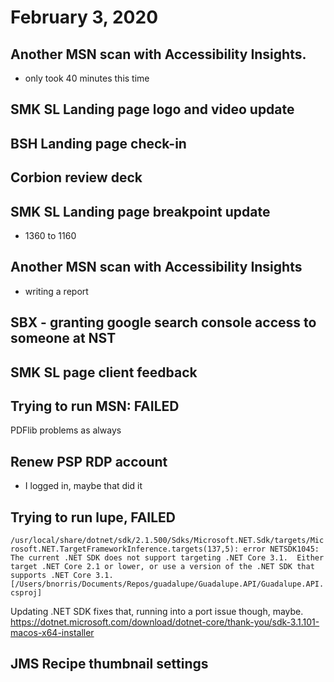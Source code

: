 # February 3, 2020

## Another MSN scan with Accessibility Insights. 
- only took 40 minutes this time

## SMK SL Landing page logo and video update

## BSH Landing page check-in

## Corbion review deck

## SMK SL Landing page breakpoint update
- 1360 to 1160

## Another MSN scan with Accessibility Insights
- writing a report
  
## SBX - granting google search console access to someone at NST

## SMK SL page client feedback

## Trying to run MSN: FAILED
PDFlib problems as always

## Renew PSP RDP account
- I logged in, maybe that did it

## Trying to run lupe, FAILED
`/usr/local/share/dotnet/sdk/2.1.500/Sdks/Microsoft.NET.Sdk/targets/Microsoft.NET.TargetFrameworkInference.targets(137,5): error NETSDK1045: The current .NET SDK does not support targeting .NET Core 3.1.  Either target .NET Core 2.1 or lower, or use a version of the .NET SDK that supports .NET Core 3.1. [/Users/bnorris/Documents/Repos/guadalupe/Guadalupe.API/Guadalupe.API.csproj]`

Updating .NET SDK fixes that, running into a port issue though, maybe.
https://dotnet.microsoft.com/download/dotnet-core/thank-you/sdk-3.1.101-macos-x64-installer

## JMS Recipe thumbnail settings